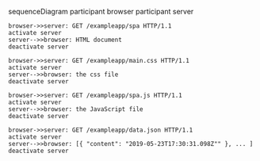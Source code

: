 sequenceDiagram
    participant browser
    participant server
    
    browser->>server: GET /exampleapp/spa HTTP/1.1
    activate server
    server-->>browser: HTML document
    deactivate server
    
    browser->>server: GET /exampleapp/main.css HTTP/1.1
    activate server
    server-->>browser: the css file
    deactivate server
    
    browser->>server: GET /exampleapp/spa.js HTTP/1.1
    activate server
    server-->>browser: the JavaScript file
    deactivate server
    
    browser->>server: GET /exampleapp/data.json HTTP/1.1
    activate server
    server-->>browser: [{ "content": "2019-05-23T17:30:31.098Z"" }, ... ]
    deactivate server
